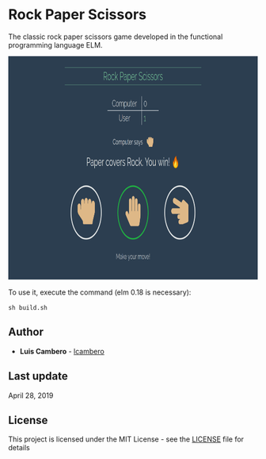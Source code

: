 # Rock Paper Scissors

The classic rock paper scissors game developed in the functional programming language ELM.

<p align="center">
  <img width="900" height="450" src="demo_img.png">
</p>

To use it, execute the command (elm 0.18 is necessary):
```
sh build.sh
```

## Author

* **Luis Cambero** - [lcambero](https://github.com/lcambero)

## Last update

April 28, 2019

## License

This project is licensed under the MIT License - see the [LICENSE](LICENSE) file for details
